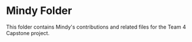 # Mindy Folder

This folder contains Mindy's contributions and related files for the Team 4 Capstone project.

